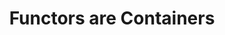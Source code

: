 ---
title: Functors are Containers
url: http://bartoszmilewski.com/2014/01/14/functors-are-containers/
authors:
- Bartosz Milewski
type: article
tags:
- category theory
- functors
- natural transformations
- Yoneda lemma
doHaskell-type: blog post
---